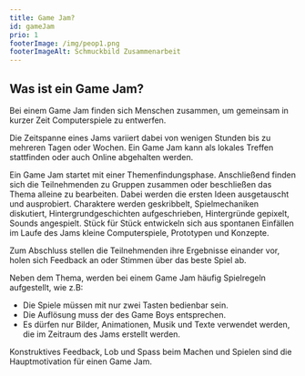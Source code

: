 ```yaml
---
title: Game Jam?
id: gameJam
prio: 1
footerImage: /img/peop1.png
footerImageAlt: Schmuckbild Zusammenarbeit
---
```


## Was ist ein Game Jam?

Bei einem Game Jam finden sich Menschen zusammen, um gemeinsam in kurzer Zeit Computerspiele zu entwerfen.

Die Zeitspanne eines Jams variiert dabei von wenigen Stunden bis zu mehreren Tagen oder Wochen. Ein Game Jam kann als lokales Treffen stattfinden oder auch Online abgehalten werden.

Ein Game Jam startet mit einer Themenfindungsphase. Anschließend finden sich die Teilnehmenden zu Gruppen zusammen oder beschließen das Thema alleine zu bearbeiten. Dabei werden die ersten Ideen ausgetauscht und ausprobiert. Charaktere werden geskribbelt,
Spielmechaniken diskutiert, Hintergrundgeschichten aufgeschrieben, Hintergründe gepixelt, Sounds angespielt. Stück für Stück entwickeln sich aus spontanen Einfällen im Laufe des Jams kleine Computerspiele, Prototypen und Konzepte.

Zum Abschluss stellen die Teilnehmenden ihre Ergebnisse einander vor, holen sich Feedback an oder Stimmen über das beste Spiel ab.

Neben dem Thema, werden bei einem Game Jam häufig Spielregeln aufgestellt, wie z.B:
 * Die Spiele müssen mit nur zwei Tasten bedienbar sein.
 * Die Auflösung muss der des Game Boys entsprechen.
 * Es dürfen nur Bilder, Animationen, Musik und Texte verwendet werden, die im Zeitraum des Jams erstellt werden.

Konstruktives Feedback, Lob und Spass beim Machen und Spielen sind die Hauptmotivation für einen Game Jam.
